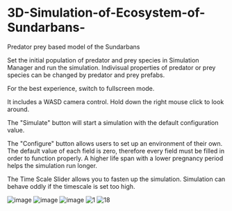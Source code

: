 # 3D-Simulation-of-Ecosystem-of-Sundarbans-

Predator prey based model of the Sundarbans

Set the initial population of predator and prey species in Simulation Manager and run the simulation.
Indivisual properties of predator or prey species can be changed by predator and prey prefabs.

For the best experience, switch to fullscreen mode. 

It includes a WASD camera control. Hold down the right mouse click to look around.

The "Simulate" button will start a simulation with the default configuration value. 

The "Configure" button allows users to set up an environment of their own. The default value of each field is zero, therefore every field must be filled in order to function properly. A higher life span with a lower pregnancy period helps the simulation run longer. 

The Time Scale Slider allows you to fasten up the simulation. Simulation can behave oddly if the timescale is set too high. 


![image](https://user-images.githubusercontent.com/31031926/182848190-84f7e0f9-a06b-4dd3-a128-d322fff37dc5.png)
![image](https://user-images.githubusercontent.com/31031926/182848273-281b4be9-e173-4214-9bb7-1f400b063878.png)
![image](https://user-images.githubusercontent.com/31031926/182848442-70348b21-20f0-4e36-8259-c7863a093174.png)
![1](https://user-images.githubusercontent.com/31031926/182848055-8fe356b3-7777-43bd-99c4-feae1b48c114.png)
![18](https://user-images.githubusercontent.com/31031926/182848093-87abcfb1-1924-450b-99d2-b00d89fd48f6.png)


